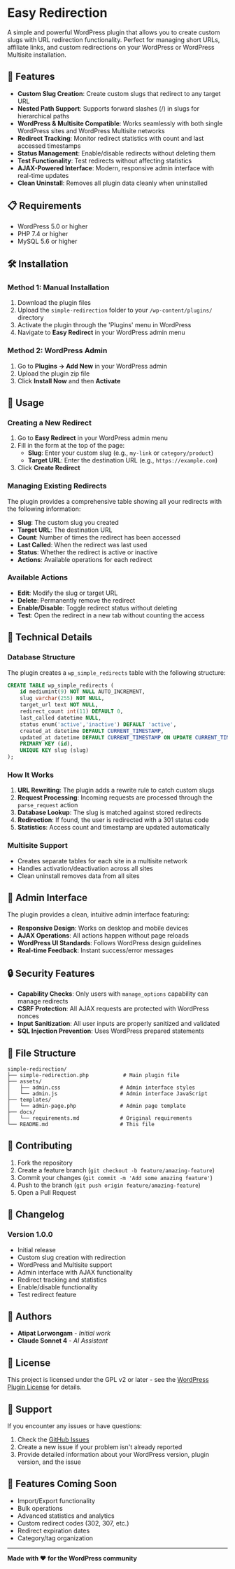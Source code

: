 # Easy Redirection

A simple and powerful WordPress plugin that allows you to create custom slugs with URL redirection functionality. Perfect for managing short URLs, affiliate links, and custom redirections on your WordPress or WordPress Multisite installation.

## 🚀 Features

- **Custom Slug Creation**: Create custom slugs that redirect to any target URL
- **Nested Path Support**: Supports forward slashes (/) in slugs for hierarchical paths
- **WordPress & Multisite Compatible**: Works seamlessly with both single WordPress sites and WordPress Multisite networks
- **Redirect Tracking**: Monitor redirect statistics with count and last accessed timestamps
- **Status Management**: Enable/disable redirects without deleting them
- **Test Functionality**: Test redirects without affecting statistics
- **AJAX-Powered Interface**: Modern, responsive admin interface with real-time updates
- **Clean Uninstall**: Removes all plugin data cleanly when uninstalled

## 📋 Requirements

- WordPress 5.0 or higher
- PHP 7.4 or higher
- MySQL 5.6 or higher

## 🛠 Installation

### Method 1: Manual Installation

1. Download the plugin files
2. Upload the `simple-redirection` folder to your `/wp-content/plugins/` directory
3. Activate the plugin through the 'Plugins' menu in WordPress
4. Navigate to **Easy Redirect** in your WordPress admin menu

### Method 2: WordPress Admin

1. Go to **Plugins → Add New** in your WordPress admin
2. Upload the plugin zip file
3. Click **Install Now** and then **Activate**

## 📖 Usage

### Creating a New Redirect

1. Go to **Easy Redirect** in your WordPress admin menu
2. Fill in the form at the top of the page:
   - **Slug**: Enter your custom slug (e.g., `my-link` or `category/product`)
   - **Target URL**: Enter the destination URL (e.g., `https://example.com`)
3. Click **Create Redirect**

### Managing Existing Redirects

The plugin provides a comprehensive table showing all your redirects with the following information:

- **Slug**: The custom slug you created
- **Target URL**: The destination URL
- **Count**: Number of times the redirect has been accessed
- **Last Called**: When the redirect was last used
- **Status**: Whether the redirect is active or inactive
- **Actions**: Available operations for each redirect

### Available Actions

- **Edit**: Modify the slug or target URL
- **Delete**: Permanently remove the redirect
- **Enable/Disable**: Toggle redirect status without deleting
- **Test**: Open the redirect in a new tab without counting the access

## 🔧 Technical Details

### Database Structure

The plugin creates a `wp_simple_redirects` table with the following structure:

```sql
CREATE TABLE wp_simple_redirects (
    id mediumint(9) NOT NULL AUTO_INCREMENT,
    slug varchar(255) NOT NULL,
    target_url text NOT NULL,
    redirect_count int(11) DEFAULT 0,
    last_called datetime NULL,
    status enum('active','inactive') DEFAULT 'active',
    created_at datetime DEFAULT CURRENT_TIMESTAMP,
    updated_at datetime DEFAULT CURRENT_TIMESTAMP ON UPDATE CURRENT_TIMESTAMP,
    PRIMARY KEY (id),
    UNIQUE KEY slug (slug)
);
```

### How It Works

1. **URL Rewriting**: The plugin adds a rewrite rule to catch custom slugs
2. **Request Processing**: Incoming requests are processed through the `parse_request` action
3. **Database Lookup**: The slug is matched against stored redirects
4. **Redirection**: If found, the user is redirected with a 301 status code
5. **Statistics**: Access count and timestamp are updated automatically

### Multisite Support

- Creates separate tables for each site in a multisite network
- Handles activation/deactivation across all sites
- Clean uninstall removes data from all sites

## 🎨 Admin Interface

The plugin provides a clean, intuitive admin interface featuring:

- **Responsive Design**: Works on desktop and mobile devices
- **AJAX Operations**: All actions happen without page reloads
- **WordPress UI Standards**: Follows WordPress design guidelines
- **Real-time Feedback**: Instant success/error messages

## 🔒 Security Features

- **Capability Checks**: Only users with `manage_options` capability can manage redirects
- **CSRF Protection**: All AJAX requests are protected with WordPress nonces
- **Input Sanitization**: All user inputs are properly sanitized and validated
- **SQL Injection Prevention**: Uses WordPress prepared statements

## 📁 File Structure

```
simple-redirection/
├── simple-redirection.php           # Main plugin file
├── assets/
│   ├── admin.css                   # Admin interface styles
│   └── admin.js                    # Admin interface JavaScript
├── templates/
│   └── admin-page.php              # Admin page template
├── docs/
│   └── requirements.md             # Original requirements
└── README.md                       # This file
```

## 🤝 Contributing

1. Fork the repository
2. Create a feature branch (`git checkout -b feature/amazing-feature`)
3. Commit your changes (`git commit -m 'Add some amazing feature'`)
4. Push to the branch (`git push origin feature/amazing-feature`)
5. Open a Pull Request

## 📝 Changelog

### Version 1.0.0
- Initial release
- Custom slug creation with redirection
- WordPress and Multisite support
- Admin interface with AJAX functionality
- Redirect tracking and statistics
- Enable/disable functionality
- Test redirect feature

## 👥 Authors

- **Atipat Lorwongam** - *Initial work*
- **Claude Sonnet 4** - *AI Assistant*

## 📄 License

This project is licensed under the GPL v2 or later - see the [WordPress Plugin License](https://wordpress.org/about/license/) for details.

## 🐛 Support

If you encounter any issues or have questions:

1. Check the [GitHub Issues](https://github.com/luozongbao/simple-redirection/issues)
2. Create a new issue if your problem isn't already reported
3. Provide detailed information about your WordPress version, plugin version, and the issue

## 🌟 Features Coming Soon

- Import/Export functionality
- Bulk operations
- Advanced statistics and analytics
- Custom redirect codes (302, 307, etc.)
- Redirect expiration dates
- Category/tag organization

---

**Made with ❤️ for the WordPress community**